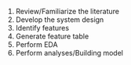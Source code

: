 1. Review/Familiarize the literature
2. Develop the system design
3. Identify features
4. Generate feature table
5. Perform EDA
6. Perform analyses/Building model
